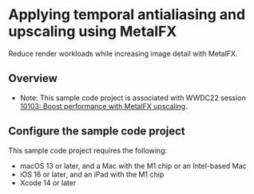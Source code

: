 # Applying temporal antialiasing and upscaling using MetalFX

Reduce render workloads while increasing image detail with MetalFX.

## Overview

- Note: This sample code project is associated with WWDC22 session [10103: Boost performance with MetalFX upscaling](https://developer.apple.com/wwdc22/10103/).

## Configure the sample code project

This sample code project requires the following:

* macOS 13 or later, and a Mac with the M1 chip or an Intel-based Mac
* iOS 16 or later, and an iPad with the M1 chip
* Xcode 14 or later
